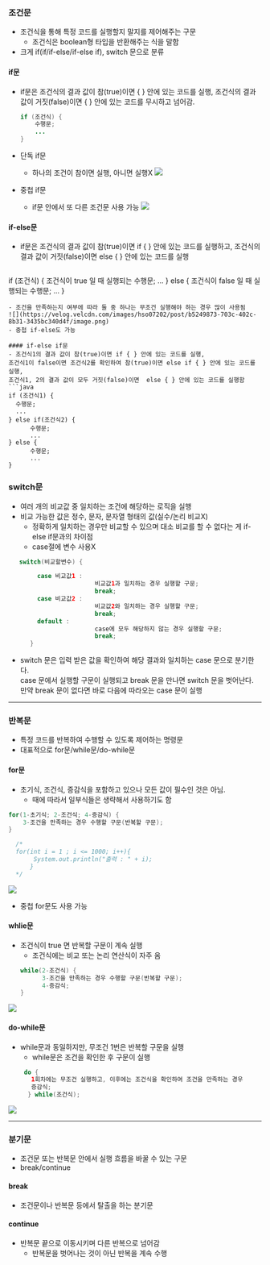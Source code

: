 ### 조건문
- 조건식을 통해 특정 코드를 실행할지 말지를 제어해주는 구문
  - 조건식은 boolean형 타입을 반환해주는 식을 말함
- 크게 if(if/if-else/if-else if), switch 문으로 분류


#### if문
- if문은 조건식의 결과 값이 참(true)이면 { } 안에 있는 코드를 실행, 
조건식의 결과 값이 거짓(false)이면 { } 안에 있는 코드를 무시하고 넘어감.

  
  ```java
  if (조건식) {
      수행문;
      ...
  }
  ```

- 단독 if문
  - 하나의 조건이 참이면 실행, 아니면 실행X
  ![](https://velog.velcdn.com/images/hso07202/post/a4d9ee10-5f95-4188-b648-1f7c03644a30/image.png)

- 중첩 if문
  - if문 안에서 또 다른 조건문 사용 가능
    ![](https://velog.velcdn.com/images/hso07202/post/bdea6691-d136-4702-bdca-403f9d770b3c/image.png)

#### if-else문
- if문은 조건식의 결과 값이 참(true)이면 if { } 안에 있는 코드를 실행하고,
조건식의 결과 값이 거짓(false)이면  else { } 안에 있는 코드를 실행
  ```java
if (조건식) {
    조건식이 true 일 때 실행되는 수행문;
    ...
} else {
    조건식이 false 일 때 실행되는 수행문;
		...
}
  ```
- 조건을 만족하는지 여부에 따라 둘 중 하나는 무조건 실행해야 하는 경우 많이 사용됨
![](https://velog.velcdn.com/images/hso07202/post/b5249873-703c-402c-8b31-3435bc340d4f/image.png)
- 중첩 if-else도 가능

#### if-else if문
- 조건식1의 결과 값이 참(true)이면 if { } 안에 있는 코드를 실행,
조건식1이 false이면 조건식2를 확인하여 참(true)이면 else if { } 안에 있는 코드를 실행,
조건식1, 2의 결과 값이 모두 거짓(false)이면  else { } 안에 있는 코드를 실행함
  ```java
if (조건식1) {
    수행문;
    ...
} else if(조건식2) {
		수행문;
		...
} else {
		수행문;
		...
}
  ```

### switch문
- 여러 개의 비교값 중 일치하는 조건에 해당하는 로직을 실행
- 비교 가능한 값은 정수, 문자, 문자열 형태의 값(실수/논리 비교X)
  - 정확하게 일치하는 경우만 비교할 수 있으며 대소 비교를 할 수 없다는 게 if-else if문과의 차이점
  - case절에 변수 사용X
```java
   switch(비교할변수) {

		case 비교값1 : 
						비교값1과 일치하는 경우 실행할 구문; 
						break;
		case 비교값2 : 
						비교값2와 일치하는 경우 실행할 구문; 
						break;
		default : 
						case에 모두 해당하지 않는 경우 실행할 구문; 
						break;
      }
  ```
  
  - switch 문은 입력 받은 값을 확인하여 해당 결과와 일치하는 case 문으로 분기한다.  
case 문에서 실행할 구문이 실행되고 break 문을 만나면 switch 문을 벗어난다.  
만약 break 문이 없다면 바로 다음에 따라오는 case 문이 실행

---

### 반복문
- 특정 코드를 반복하여 수행할 수 있도록 제어하는 명령문
- 대표적으로 for문/while문/do-while문

#### for문
- 초기식, 조건식, 증감식을 포함하고 있으나 모든 값이 필수인 것은 아님. 
  - 때에 따라서 일부식들은 생략해서 사용하기도 함
 ```java
for(1-초기식; 2-조건식; 4-증감식) {
     3-조건을 만족하는 경우 수행할 구문(반복할 구문);
}

   /*
   for(int i = 1 ; i <= 1000; i++){
        System.out.println("출력 : " + i);
       }
   */
 ```

![](https://velog.velcdn.com/images/hso07202/post/302a51ae-d99d-4d96-b03b-0c81ad963e06/image.png)
- 중첩 for문도 사용 가능


#### whlie문
- 조건식이 true 면 반복할 구문이 계속 실행
  - 조건식에는 비교 또는 논리 연산식이 자주 옴
  ```java
  while(2-조건식) {
  		3-조건을 만족하는 경우 수행할 구문(반복할 구문);
  		4-증감식;
  }
  ```
  
![](https://velog.velcdn.com/images/hso07202/post/d10003e6-a073-4e77-97fc-c17367e3c886/image.png)


#### do-while문
- while문과 동일하지만, 무조건 1번은 반복할 구문을 실행
  - while문은 조건을 확인한 후 구문이 실행
  ```java
   do {
     1회차에는 무조건 실행하고, 이후에는 조건식을 확인하여 조건을 만족하는 경우        수행할 구문(반복할 구문);
     증감식;
    } while(조건식);
  ```
  
![](https://velog.velcdn.com/images/hso07202/post/76b7a276-684a-4fcf-9d7b-b340d828b84d/image.png)

---

### 분기문
- 조건문 또는 반복문 안에서 실행 흐름을 바꿀 수 있는 구문
- break/continue

#### break
- 조건문이나 반복문 등에서 탈출을 하는 분기문

#### continue
- 반복문 끝으로 이동시키며 다른 반복으로 넘어감
  - 반복문을 벗어나는 것이 아닌 반복을 계속 수행

